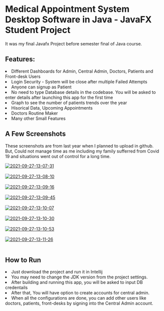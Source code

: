 # Medical Appointment System Desktop Software in Java - JavaFX Student Project
It was my final Javafx Project before semester final of Java course.

<h2>Features:</h2>
<li>Different Dashboards for Admin, Central Admin, Doctors, Patients and Front-desk Users</li>
<li>Login Security - System will be close after multiple Failed Attempts</li>
<li>Anyone can signup as Patient</li>
<li>No need to type Database details in the codebase. You will be asked to enter details after launching this app for the first time</li>
<li>Graph to see the number of patients trends over the year</li>
<li>Hisorical Data, Upcoming Appointments</li>
<li>Doctors Routine Maker</li>
<li>Many other Small Features</li>

<h2>A Few Screenshots</h2>

These screenshots are from last year when I planned to upload in github. But, Could not manage time as me including my family sufferred from Covid 19 and situations went out of control for a long time.

<a href="https://postimages.org/" target="_blank"><img src="https://i.postimg.cc/kGfZ7rdk/2021-09-27-13-07-31.png" alt="2021-09-27-13-07-31"/></a><br/><br/>
<a href="https://postimages.org/" target="_blank"><img src="https://i.postimg.cc/gcD1Vh6N/2021-09-27-13-08-10.png" alt="2021-09-27-13-08-10"/></a><br/><br/>
<a href="https://postimages.org/" target="_blank"><img src="https://i.postimg.cc/FK3B7k4b/2021-09-27-13-09-16.png" alt="2021-09-27-13-09-16"/></a><br/><br/>
<a href="https://postimages.org/" target="_blank"><img src="https://i.postimg.cc/9FQKJfdV/2021-09-27-13-09-45.png" alt="2021-09-27-13-09-45"/></a><br/><br/>
<a href="https://postimages.org/" target="_blank"><img src="https://i.postimg.cc/XYTPjcT7/2021-09-27-13-10-07.png" alt="2021-09-27-13-10-07"/></a><br/><br/>
<a href="https://postimages.org/" target="_blank"><img src="https://i.postimg.cc/4N2MMTPc/2021-09-27-13-10-30.png" alt="2021-09-27-13-10-30"/></a><br/><br/>
<a href="https://postimages.org/" target="_blank"><img src="https://i.postimg.cc/0y631HXB/2021-09-27-13-10-53.png" alt="2021-09-27-13-10-53"/></a><br/><br/>
<a href="https://postimages.org/" target="_blank"><img src="https://i.postimg.cc/DZhYsfv9/2021-09-27-13-11-26.png" alt="2021-09-27-13-11-26"/></a><br/><br/>

<h2>How to Run</h2>
<li>Just download the project and run it in Intellij</li>
<li>You may need to change the JDK version from the project settings.</li>
<li>After building and running this app, you will be asked to input DB credentails</li>
<li>After that, You will have option to create accounts for central admin.</li>
<li>When all the configurations are done, you can add other users like doctors, patients, front-desks by signing into the Central Admin account.</li>
